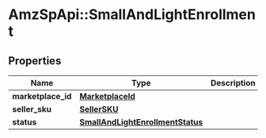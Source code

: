 # AmzSpApi::SmallAndLightEnrollment

## Properties
Name | Type | Description | Notes
------------ | ------------- | ------------- | -------------
**marketplace_id** | [**MarketplaceId**](MarketplaceId.md) |  | 
**seller_sku** | [**SellerSKU**](SellerSKU.md) |  | 
**status** | [**SmallAndLightEnrollmentStatus**](SmallAndLightEnrollmentStatus.md) |  | 

